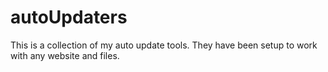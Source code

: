 # autoUpdaters
This is a collection of my auto update tools. They have been setup to work with any website and files.
